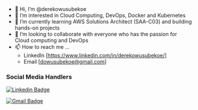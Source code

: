 - 👋 Hi, I’m @derekowusubekoe
- 👀 I’m interested in Cloud Computing, DevOps, Docker and Kubernetes
- 🌱 I’m currently learning AWS Solutions Architect (SAA-C03) and building hands-on projects
- 💞️ I’m looking to collaborate with everyone who has the passion for Cloud computing and DevOps
- 📫 How to reach me ...
    * LinkedIn [https://www.linkedin.com/in/derekowusubekoe/]
    * Email [dowusubekoe@gmail.com]

<!---
derekowusubekoe/derekowusubekoe is a ✨ special ✨ repository because its `README.md` (this file) appears on your GitHub profile.
You can click the Preview link to take a look at your changes.
--->
### Social Media Handlers
[![Linkedin Badge](https://img.shields.io/badge/-Derek%20Owusu%20Bekoe-blue?style=flat-square&logo=Linkedin&logoColor=white&link=<https://www.linkedin.com/in/derekowusubekoe/>)](https://www.linkedin.com/in/derekowusubekoe/>)

[![Gmail Badge](https://img.shields.io/badge/-dowusubekoe@gmail.com-c14438?style=flat-square&logo=Gmail&logoColor=white&link=mailto:<dowusubekoe@gmail.com>)](mailto:<dowusubekoe@gmail.com>)
